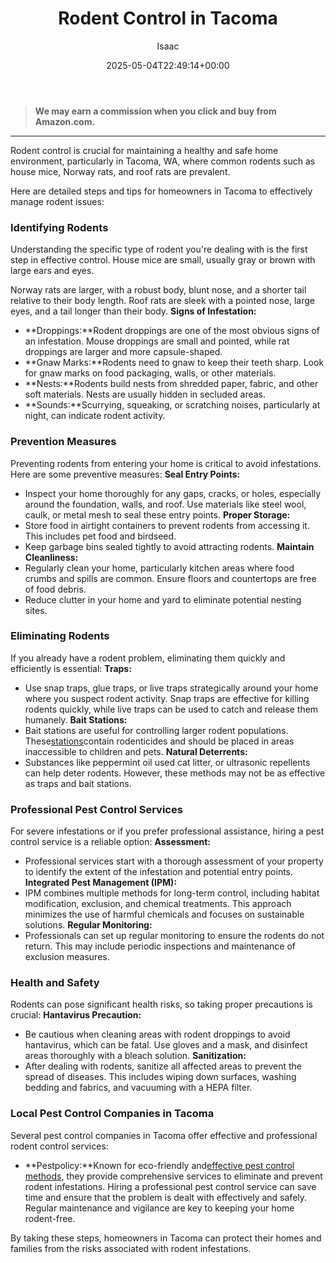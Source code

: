 ﻿---
author: Isaac
layout: post
title: Rodent Control in Tacoma
date: '2025-05-04T22:49:14+00:00'
categories:
- Guide
- Moles
- Raccoons
- Rats
tags: []
slug: /rodent-control-in-tacoma/
lastmod: 2025-05-07T12:21:28+03:00
---
> **We may earn a commission when you click and buy from Amazon.com.**
>

---
Rodent control is crucial for maintaining a healthy and safe home environment, particularly in Tacoma, WA, where common rodents such as house mice, Norway rats, and roof rats are prevalent.

Here are detailed steps and tips for homeowners in Tacoma to effectively manage rodent issues:
### Identifying Rodents
Understanding the specific type of rodent you're dealing with is the first step in effective control. House mice are small, usually gray or brown with large ears and eyes.

Norway rats are larger, with a robust body, blunt nose, and a shorter tail relative to their body length. Roof rats are sleek with a pointed nose, large eyes, and a tail longer than their body.
**Signs of Infestation:**
- **Droppings:**Rodent droppings are one of the most obvious signs of an infestation. Mouse droppings are small and pointed, while rat droppings are larger and more capsule-shaped.
- **Gnaw Marks:**Rodents need to gnaw to keep their teeth sharp. Look for gnaw marks on food packaging, walls, or other materials.
- **Nests:**Rodents build nests from shredded paper, fabric, and other soft materials. Nests are usually hidden in secluded areas.
- **Sounds:**Scurrying, squeaking, or scratching noises, particularly at night, can indicate rodent activity.
### Prevention Measures
Preventing rodents from entering your home is critical to avoid infestations. Here are some preventive measures:
**Seal Entry Points:**
- Inspect your home thoroughly for any gaps, cracks, or holes, especially around the foundation, walls, and roof. Use materials like steel wool, caulk, or metal mesh to seal these entry points.
**Proper Storage:**
- Store food in airtight containers to prevent rodents from accessing it. This includes pet food and birdseed.
- Keep garbage bins sealed tightly to avoid attracting rodents.
**Maintain Cleanliness:**
- Regularly clean your home, particularly kitchen areas where food crumbs and spills are common. Ensure floors and countertops are free of food debris.
- Reduce clutter in your home and yard to eliminate potential nesting sites.
### Eliminating Rodents
If you already have a rodent problem, eliminating them quickly and efficiently is essential:
**Traps:**
- Use snap traps, glue traps, or live traps strategically around your home where you suspect rodent activity. Snap traps are effective for killing rodents quickly, while live traps can be used to catch and release them humanely.
**Bait Stations:**
- Bait stations are useful for controlling larger rodent populations. These[stations](https://pestpolicy.com/best-rat-poison/)contain rodenticides and should be placed in areas inaccessible to children and pets.
**Natural Deterrents:**
- Substances like peppermint oil used cat litter, or ultrasonic repellents can help deter rodents. However, these methods may not be as effective as traps and bait stations.
### Professional Pest Control Services
For severe infestations or if you prefer professional assistance, hiring a pest control service is a reliable option:
**Assessment:**
- Professional services start with a thorough assessment of your property to identify the extent of the infestation and potential entry points.
**Integrated Pest Management (IPM):**
- IPM combines multiple methods for long-term control, including habitat modification, exclusion, and chemical treatments. This approach minimizes the use of harmful chemicals and focuses on sustainable solutions.
**Regular Monitoring:**
- Professionals can set up regular monitoring to ensure the rodents do not return. This may include periodic inspections and maintenance of exclusion measures.
### Health and Safety
Rodents can pose significant health risks, so taking proper precautions is crucial:
**Hantavirus Precaution:**
- Be cautious when cleaning areas with rodent droppings to avoid hantavirus, which can be fatal. Use gloves and a mask, and disinfect areas thoroughly with a bleach solution.
**Sanitization:**
- After dealing with rodents, sanitize all affected areas to prevent the spread of diseases. This includes wiping down surfaces, washing bedding and fabrics, and vacuuming with a HEPA filter.
### Local Pest Control Companies in Tacoma
Several pest control companies in Tacoma offer effective and professional rodent control services:
- **Pestpolicy:**Known for eco-friendly and[effective pest control methods](https://pestpolicy.com/how-much-is-an-exterminator-for-mice/), they provide comprehensive services to eliminate and prevent rodent infestations.
Hiring a professional pest control service can save time and ensure that the problem is dealt with effectively and safely. Regular maintenance and vigilance are key to keeping your home rodent-free.

By taking these steps, homeowners in Tacoma can protect their homes and families from the risks associated with rodent infestations.